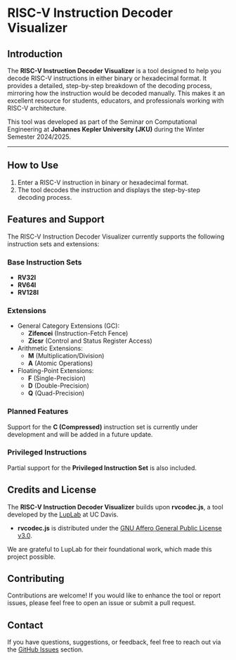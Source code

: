 # RISC-V Instruction Decoder Visualizer

## Introduction
The **RISC-V Instruction Decoder Visualizer** is a tool designed to help you decode RISC-V instructions in either binary or hexadecimal format. It provides a detailed, step-by-step breakdown of the decoding process, mirroring how the instruction would be decoded manually. This makes it an excellent resource for students, educators, and professionals working with RISC-V architecture.

This tool was developed as part of the Seminar on Computational Engineering at **Johannes Kepler University (JKU)** during the Winter Semester 2024/2025.

---

## How to Use
1. Enter a RISC-V instruction in binary or hexadecimal format.
2. The tool decodes the instruction and displays the step-by-step decoding process.

## Features and Support
The RISC-V Instruction Decoder Visualizer currently supports the following instruction sets and extensions:

### Base Instruction Sets
- **RV32I**
- **RV64I**
- **RV128I**

### Extensions
- General Category Extensions (GC):
  - **Zifencei** (Instruction-Fetch Fence)
  - **Zicsr** (Control and Status Register Access)
- Arithmetic Extensions:
  - **M** (Multiplication/Division)
  - **A** (Atomic Operations)
- Floating-Point Extensions:
  - **F** (Single-Precision)
  - **D** (Double-Precision)
  - **Q** (Quad-Precision)

### Planned Features
Support for the **C (Compressed)** instruction set is currently under development and will be added in a future update.

### Privileged Instructions
Partial support for the **Privileged Instruction Set** is also included.

## Credits and License
The **RISC-V Instruction Decoder Visualizer** builds upon **rvcodec.js**, a tool developed by the [LupLab](https://luplab.cs.ucdavis.edu/) at UC Davis.

- **rvcodec.js** is distributed under the [GNU Affero General Public License v3.0](https://www.gnu.org/licenses/agpl-3.0.en.html).

We are grateful to LupLab for their foundational work, which made this project possible.

## Contributing
Contributions are welcome! If you would like to enhance the tool or report issues, please feel free to open an issue or submit a pull request.

## Contact
If you have questions, suggestions, or feedback, feel free to reach out via the [GitHub Issues](https://github.com/tobias0409/riscv-instruction-decoder-visualizer/issues) section.

